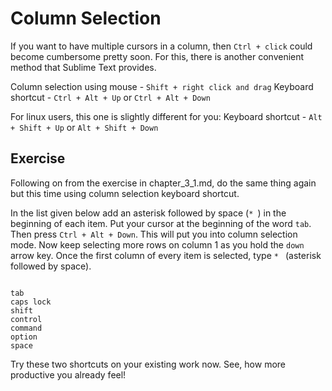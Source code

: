 Column Selection
=================

If you want to have multiple cursors in a column, then `Ctrl + click` could
become cumbersome pretty soon. For this, there is another convenient method
that Sublime Text provides.

Column selection using mouse - `Shift + right click and drag`
Keyboard shortcut - `Ctrl + Alt + Up` or `Ctrl + Alt + Down`

For linux users, this one is slightly different for you:
Keyboard shortcut - `Alt + Shift + Up` or `Alt + Shift + Down`


Exercise
---------

Following on from the exercise in chapter_3_1.md, do the same thing again but
this time using column selection keyboard shortcut.

In the list given below add an asterisk followed by space (`* `) in the
beginning of each item. Put your cursor at the beginning of the word `tab`.
Then press `Ctrl + Alt + Down`. This will put you into column selection mode.
Now keep selecting more rows on column 1 as you hold the `down` arrow key.
Once the first column of every item is selected, type `* ` (asterisk followed
by space).

```

tab
caps lock
shift
control
command
option
space

```

Try these two shortcuts on your existing work now. See, how more productive you
already feel!
